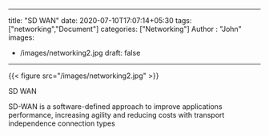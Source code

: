 
---
title: "SD WAN"
date: 2020-07-10T17:07:14+05:30
tags: ["networking","Document"]
categories: ["Networking"]
Author : "John"
images:
  - /images/networking2.jpg
draft: false
---

{{< figure src="/images/networking2.jpg" >}}

SD WAN

SD-WAN is a software-defined approach to improve applications performance, increasing agility and reducing costs with transport independence connection types
